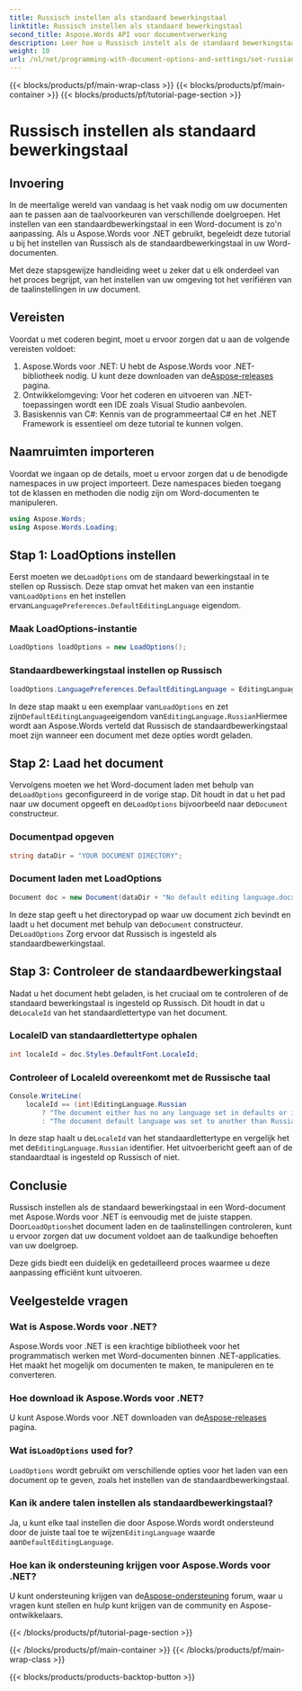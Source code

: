 ```yaml
---
title: Russisch instellen als standaard bewerkingstaal
linktitle: Russisch instellen als standaard bewerkingstaal
second_title: Aspose.Words API voor documentverwerking
description: Leer hoe u Russisch instelt als de standaard bewerkingstaal in Word-documenten met Aspose.Words voor .NET. Volg onze stapsgewijze handleiding voor gedetailleerde instructies.
weight: 10
url: /nl/net/programming-with-document-options-and-settings/set-russian-as-default-editing-language/
---
```


{{< blocks/products/pf/main-wrap-class >}}
{{< blocks/products/pf/main-container >}}
{{< blocks/products/pf/tutorial-page-section >}}

# Russisch instellen als standaard bewerkingstaal

## Invoering

In de meertalige wereld van vandaag is het vaak nodig om uw documenten aan te passen aan de taalvoorkeuren van verschillende doelgroepen. Het instellen van een standaardbewerkingstaal in een Word-document is zo'n aanpassing. Als u Aspose.Words voor .NET gebruikt, begeleidt deze tutorial u bij het instellen van Russisch als de standaardbewerkingstaal in uw Word-documenten. 

Met deze stapsgewijze handleiding weet u zeker dat u elk onderdeel van het proces begrijpt, van het instellen van uw omgeving tot het verifiëren van de taalinstellingen in uw document.

## Vereisten

Voordat u met coderen begint, moet u ervoor zorgen dat u aan de volgende vereisten voldoet:

1.  Aspose.Words voor .NET: U hebt de Aspose.Words voor .NET-bibliotheek nodig. U kunt deze downloaden van de[Aspose-releases](https://releases.aspose.com/words/net/) pagina.
2. Ontwikkelomgeving: Voor het coderen en uitvoeren van .NET-toepassingen wordt een IDE zoals Visual Studio aanbevolen.
3. Basiskennis van C#: Kennis van de programmeertaal C# en het .NET Framework is essentieel om deze tutorial te kunnen volgen.

## Naamruimten importeren

Voordat we ingaan op de details, moet u ervoor zorgen dat u de benodigde namespaces in uw project importeert. Deze namespaces bieden toegang tot de klassen en methoden die nodig zijn om Word-documenten te manipuleren.

```csharp
using Aspose.Words;
using Aspose.Words.Loading;
```

## Stap 1: LoadOptions instellen

 Eerst moeten we de`LoadOptions` om de standaard bewerkingstaal in te stellen op Russisch. Deze stap omvat het maken van een instantie van`LoadOptions` en het instellen ervan`LanguagePreferences.DefaultEditingLanguage` eigendom.

### Maak LoadOptions-instantie

```csharp
LoadOptions loadOptions = new LoadOptions();
```

### Standaardbewerkingstaal instellen op Russisch

```csharp
loadOptions.LanguagePreferences.DefaultEditingLanguage = EditingLanguage.Russian;
```

 In deze stap maakt u een exemplaar van`LoadOptions` en zet zijn`DefaultEditingLanguage`eigendom van`EditingLanguage.Russian`Hiermee wordt aan Aspose.Words verteld dat Russisch de standaardbewerkingstaal moet zijn wanneer een document met deze opties wordt geladen.

## Stap 2: Laad het document

 Vervolgens moeten we het Word-document laden met behulp van de`LoadOptions` geconfigureerd in de vorige stap. Dit houdt in dat u het pad naar uw document opgeeft en de`LoadOptions` bijvoorbeeld naar de`Document` constructeur.

### Documentpad opgeven

```csharp
string dataDir = "YOUR DOCUMENT DIRECTORY";
```

### Document laden met LoadOptions

```csharp
Document doc = new Document(dataDir + "No default editing language.docx", loadOptions);
```

 In deze stap geeft u het directorypad op waar uw document zich bevindt en laadt u het document met behulp van de`Document` constructeur. De`LoadOptions` Zorg ervoor dat Russisch is ingesteld als standaardbewerkingstaal.

## Stap 3: Controleer de standaardbewerkingstaal

 Nadat u het document hebt geladen, is het cruciaal om te controleren of de standaard bewerkingstaal is ingesteld op Russisch. Dit houdt in dat u de`LocaleId` van het standaardlettertype van het document.

### LocaleID van standaardlettertype ophalen

```csharp
int localeId = doc.Styles.DefaultFont.LocaleId;
```

### Controleer of LocaleId overeenkomt met de Russische taal

```csharp
Console.WriteLine(
    localeId == (int)EditingLanguage.Russian
        ? "The document either has no any language set in defaults or it was set to Russian originally."
        : "The document default language was set to another than Russian language originally, so it is not overridden.");
```

 In deze stap haalt u de`LocaleId` van het standaardlettertype en vergelijk het met de`EditingLanguage.Russian` identifier. Het uitvoerbericht geeft aan of de standaardtaal is ingesteld op Russisch of niet.

## Conclusie

 Russisch instellen als de standaard bewerkingstaal in een Word-document met Aspose.Words voor .NET is eenvoudig met de juiste stappen. Door`LoadOptions`het document laden en de taalinstellingen controleren, kunt u ervoor zorgen dat uw document voldoet aan de taalkundige behoeften van uw doelgroep. 

Deze gids biedt een duidelijk en gedetailleerd proces waarmee u deze aanpassing efficiënt kunt uitvoeren.

## Veelgestelde vragen

### Wat is Aspose.Words voor .NET?

Aspose.Words voor .NET is een krachtige bibliotheek voor het programmatisch werken met Word-documenten binnen .NET-applicaties. Het maakt het mogelijk om documenten te maken, te manipuleren en te converteren.

### Hoe download ik Aspose.Words voor .NET?

 U kunt Aspose.Words voor .NET downloaden van de[Aspose-releases](https://releases.aspose.com/words/net/) pagina.

###  Wat is`LoadOptions` used for?

`LoadOptions` wordt gebruikt om verschillende opties voor het laden van een document op te geven, zoals het instellen van de standaardbewerkingstaal.

### Kan ik andere talen instellen als standaardbewerkingstaal?

 Ja, u kunt elke taal instellen die door Aspose.Words wordt ondersteund door de juiste taal toe te wijzen`EditingLanguage` waarde aan`DefaultEditingLanguage`.

### Hoe kan ik ondersteuning krijgen voor Aspose.Words voor .NET?

 U kunt ondersteuning krijgen van de[Aspose-ondersteuning](https://forum.aspose.com/c/words/8) forum, waar u vragen kunt stellen en hulp kunt krijgen van de community en Aspose-ontwikkelaars.

{{< /blocks/products/pf/tutorial-page-section >}}

{{< /blocks/products/pf/main-container >}}
{{< /blocks/products/pf/main-wrap-class >}}

{{< blocks/products/products-backtop-button >}}
